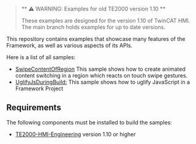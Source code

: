 > ** ⚠ WARNING: Examples for old TE2000 version 1.10 **
>
> These examples are designed for the version 1.10 of TwinCAT HMI. The main branch holds examples for up to date versions.

This repository contains examples that showcase many features of the Framework, as well as various aspects of its APIs.

Here is a list of all samples:

- [SwipeContentOfRegion](SwipeContentOfRegion/README.md) This sample shows how to create animated content switching in a region which reacts on touch swipe gestures.
- [UglifyJsDuringBuild:](UglifyJsDuringBuild) This sample shows how to uglify JavaScript in a Framework Project

## Requirements

The following components must be installed to build the samples:

- [TE2000-HMI-Engineering](https://www.beckhoff.com/en-en/products/automation/twincat/te1xxx-twincat-3-engineering/te2000.html) version 1.10 or higher
